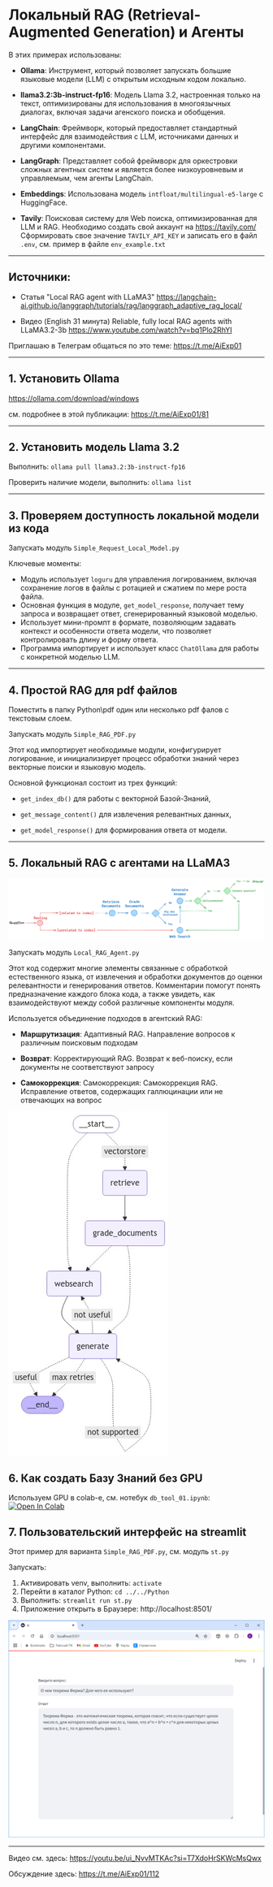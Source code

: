 # Локальный RAG (Retrieval-Augmented Generation) и Агенты 
В этих примерах использованы:

* **Ollama**: Инструмент, который позволяет запускать большие языковые модели (LLM) с открытым исходным кодом локально.

* **llama3.2:3b-instruct-fp16**: Модель Llama 3.2, настроенная только на текст, оптимизированы для использования 
в многоязычных диалогах, включая задачи агенского поиска и обобщения.

* **LangChain**: Фреймворк, который предоставляет стандартный интерфейс для взаимодействия с LLM, источниками данных
и другими компонентами.

* **LangGraph**: Представляет собой фреймворк для оркестровки сложных агентных систем и является более 
низкоуровневым и управляемым, чем агенты LangChain.

* **Embeddings**: Использована модель `intfloat/multilingual-e5-large` с HuggingFace.

* **Tavily**: Поисковая систему для Web поиска, оптимизированная для LLM и RAG. 
Необходимо создать свой аккаунт на https://tavily.com/
Сформировать свое значение `TAVILY_API_KEY` и записать его в файл `.env`, см. пример в файле `env_example.txt`
---
## Источники:

* Статья "Local RAG agent with LLaMA3" https://langchain-ai.github.io/langgraph/tutorials/rag/langgraph_adaptive_rag_local/

* Видео (English 31 минута) Reliable, fully local RAG agents with LLaMA3.2-3b https://www.youtube.com/watch?v=bq1Plo2RhYI

Приглашаю в Телеграм общаться по это теме: https://t.me/AiExp01

---
## 1. Установить Ollama
https://ollama.com/download/windows

см. подробнее в этой публикации: https://t.me/AiExp01/81

---

## 2. Установить модель Llama 3.2
Выполнить: `ollama pull llama3.2:3b-instruct-fp16`

Проверить наличие модели, выполнить: `ollama list`

---

## 3. Проверяем доступность локальной модели из кода

Запускать модуль `Simple_Request_Local_Model.py`

Ключевые моменты:
- Модуль использует `loguru` для управления логированием, включая сохранение логов в файлы с ротацией и сжатием 
по мере роста файла.
- Основная функция в модуле, `get_model_response`, получает тему запроса и возвращает ответ, сгенерированный 
языковой моделью.
- Использует мини-промпт в формате, позволяющим задавать контекст и особенности ответа модели, что позволяет 
контролировать длину и форму ответа.
- Программа импортирует и использует класс `ChatOllama` для работы с конкретной моделью LLM.

---

## 4. Простой RAG для pdf файлов
Поместить в папку Python\pdf один или несколько pdf фалов с текстовым слоем.

Запускать модуль `Simple_RAG_PDF.py`

Этот код импортирует необходимые модули, конфигурирует логирование, и инициализирует процесс обработки знаний 
через векторные поиски и языковую модель. 

Основной функционал состоит из трех функций: 
* `get_index_db()` для работы с векторной Базой-Знаний, 

* `get_message_content()` для извлечения релевантных данных,

* `get_model_response()` для формирования ответа от модели.

---

## 5. Локальный RAG с агентами на LLaMA3
![](Local_RAG_Agent.png)

Запускать модуль `Local_RAG_Agent.py`

Этот код содержит многие элементы связанные с обработкой естественного языка, 
от извлечения и обработки документов до оценки релевантности и генерирования ответов. 
Комментарии помогут понять предназначение каждого блока кода, а также увидеть, 
как взаимодействуют между собой различные компоненты модуля.

Используется объединение подходов в агентский RAG:

* **Маршрутизация**: Адаптивный RAG. Направление вопросов к различным поисковым подходам

* **Возврат**: Корректирующий RAG. Возврат к веб-поиску, если документы не соответствуют запросу

* **Самокоррекция**: Самокоррекция: Самокоррекция RAG. Исправление ответов, содержащих галлюцинации или не отвечающих на вопрос

![](graph_image.png)


## 6. Как создать Базу Знаний без GPU
Используем GPU в colab-e, см. нотебук `db_tool_01.ipynb`: [![Open In Colab](https://colab.research.google.com/assets/colab-badge.svg)](https://colab.research.google.com/github/kvoloshenko/Local_RAG_Agent_01/blob/main/Colab/db_tool_01.ipynb)

## 7. Пользовательский интерфейс на streamlit
Этот пример для варианта `Simple_RAG_PDF.py`, см. модуль `st.py`

Запускать:
1. Активировать venv, выполнить: `activate` 
2. Перейти в каталог Python: `cd ../../Python`
3. Выполнить: `streamlit run st.py`
4. Приложение открыть в Браузере: http://localhost:8501/

![](st.png)

---
Видео см. здесь: https://youtu.be/ui_NvvMTKAc?si=T7XdoHrSKWcMsQwx

Обсуждение здесь: https://t.me/AiExp01/112




